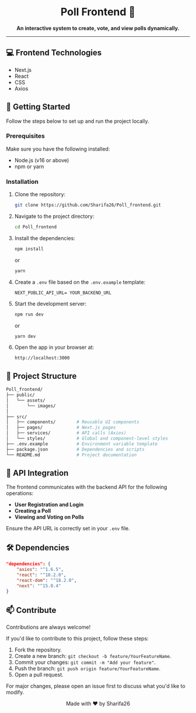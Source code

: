 <h1 align="center" style="font-weight: bold;">Poll Frontend 🎯</h1>

<p align="center">
    <b>An interactive system to create, vote, and view polls dynamically.</b>
</p>

---

## 💻 Frontend Technologies

<ul>
    <li>Next.js</li>
    <li>React</li>
    <li>CSS</li>
    <li>Axios</li>
</ul>

## 🚀 Getting Started

Follow the steps below to set up and run the project locally.

### Prerequisites
Make sure you have the following installed:
- Node.js (v16 or above)
- npm or yarn

### Installation
1. Clone the repository:
   ```bash
   git clone https://github.com/Sharifa26/Poll_frontend.git
   ```
2. Navigate to the project directory:
   ```bash
   cd Poll_frontend
   ```
3. Install the dependencies:
   ```bash
   npm install
   ```
   or
   ```bash
   yarn
   ```
4. Create a `.env` file based on the `.env.example` template:
   ```env
   NEXT_PUBLIC_API_URL= YOUR_BACKEND_URL
   ```

5. Start the development server:
   ```bash
   npm run dev
   ```
   or
   ```bash
   yarn dev
   ```
6. Open the app in your browser at:
   ```
   http://localhost:3000
   ```

## 📂 Project Structure

```bash
Poll_frontend/
├── public/   
│   └── assets/ 
│       └── images/  
│ 
├── src/
│   ├── components/        # Reusable UI components
│   ├── pages/             # Next.js pages
│   ├── services/          # API calls (Axios)
│   └── styles/            # Global and component-level styles             # Utility functions
├── .env.example           # Environment variable template
├── package.json           # Dependencies and scripts
└── README.md              # Project documentation
```

## 🔗 API Integration

The frontend communicates with the backend API for the following operations:
- **User Registration and Login**
- **Creating a Poll**
- **Viewing and Voting on Polls**

Ensure the API URL is correctly set in your `.env` file.

## 🛠 Dependencies

```json
"dependencies": {
    "axios": "^1.6.5",
    "react": "^18.2.0",
    "react-dom": "^18.2.0",
    "next": "^15.0.4"
}
```

## 📫 Contribute

Contributions are always welcome!

If you'd like to contribute to this project, follow these steps:
1. Fork the repository.
2. Create a new branch: `git checkout -b feature/YourFeatureName`.
3. Commit your changes: `git commit -m "Add your feature"`.
4. Push the branch: `git push origin feature/YourFeatureName`.
5. Open a pull request.

For major changes, please open an issue first to discuss what you'd like to modify.



<p align="center">Made with ❤️ by Sharifa26</p>
